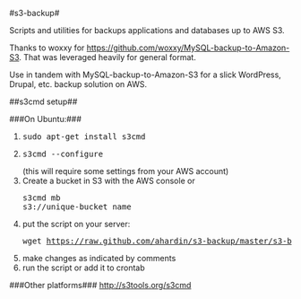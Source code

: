 #s3-backup#

Scripts and utilities for backups applications and databases up to AWS S3.

Thanks to woxxy for https://github.com/woxxy/MySQL-backup-to-Amazon-S3. That was leveraged heavily for general format.

Use in tandem with MySQL-backup-to-Amazon-S3 for a slick WordPress, Drupal, etc. backup solution on AWS.

##s3cmd setup##

###On Ubuntu:###
1.  <pre>sudo apt-get install s3cmd</pre>
2.  <pre>s3cmd --configure</pre> (this will require some settings from your AWS account)
3.  Create a bucket in S3 with the AWS console or <pre>s3cmd mb s3://unique-bucket_name</pre>
4.  put the script on your server: <pre>wget https://raw.github.com/ahardin/s3-backup/master/s3-backup-app.sh</pre>
5.  make changes as indicated by comments
6.  run the script or add it to crontab

###Other platforms###
http://s3tools.org/s3cmd